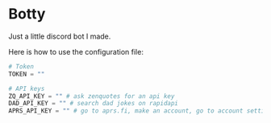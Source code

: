 # Botty
Just a little discord bot I made.

Here is how to use the configuration file:
```py
# Token
TOKEN = ""

# API keys
ZQ_API_KEY = "" # ask zenquotes for an api key
DAD_API_KEY = "" # search dad jokes on rapidapi
APRS_API_KEY = "" # go to aprs.fi, make an account, go to account settings and get your api key
```
